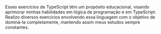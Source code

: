 Esses exercícios de TypeScript têm um propósito educacional, visando aprimorar minhas habilidades em lógica de programação e em TypeScript. Realizo diversos exercícios envolvendo essa linguagem com o objetivo de dominá-la completamente, mantendo assim meus estudos sempre constantes.

